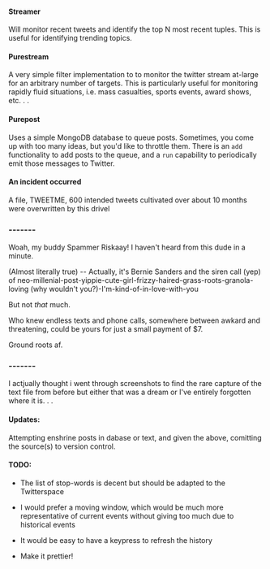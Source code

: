 #### Streamer

Will monitor recent tweets and identify the top N most recent tuples. This is useful for identifying trending topics.

#### Purestream

A very simple filter implementation to to monitor the twitter stream at-large for an arbitrary number of targets. This is particularly useful for monitoring rapidly fluid situations, i.e. mass casualties, sports events, award shows, etc. . .

#### Purepost

Uses a simple MongoDB database to queue posts. Sometimes, you come up with too many ideas, but you'd like to throttle them. There is an `add` functionality to add posts to the queue, and a `run` capability to periodically emit those messages to Twitter.

#### An incident occurred

A file, TWEETME, 600 intended tweets cultivated over about 10 months were overwritten by this drivel

### -------

Woah, my buddy Spammer Riskaay! I haven't heard from this dude in a minute.

(Almost literally true) -- Actually, it's Bernie Sanders and the siren call (yep) of  neo-millenial-post-yippie-cute-girl-frizzy-haired-grass-roots-granola-loving (why wouldn't you?)-I'm-kind-of-in-love-with-you

But not *that* much.

Who knew endless texts and phone calls, somewhere between awkard and threatening, could be yours for just a small payment of $7.

Ground roots af.

### -------

I actjually thought i went through screenshots to find the rare capture of the text file from before but either that was a dream or I've entirely forgotten where it is. . . 

#### Updates:

Attempting enshrine posts in dabase or text, and given the above, comitting the source(s) to version control.


#### TODO:
- The list of stop-words is decent but should be adapted to the Twitterspace

- I would prefer a moving window, which would be much more representative of current events without giving too much due to historical events

- It would be easy to have a keypress to refresh the history

- Make it prettier!